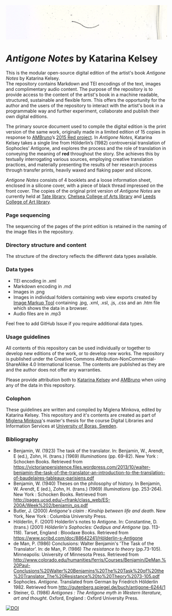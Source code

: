 ![Antigone Notes cover fragment](https://github.com/KatarinaKelsey/Antigone_Notes/blob/master/images/cover-fragment-1-img.png)
# *Antigone Notes* by Katarina Kelsey


This is the modular open-source digital edition of the artist's book *Antigone Notes* by Katarina Kelsey.  
The repository contains Markdown and TEI encodings of the text, images and complimentary audio content.
The purpose of the repository is to provide access to the content of the artist's book in a machine readable, structured, sustainable and flexible form.
This offers the opportunity for the author and the users of the repository to interact with the artist's book in a programmable way and further experiment, collaborate and publish their own digital editions.
 
The primary source document used to compile the digital edition is the print version of the same work, originally made in a limited edition of 15 copies in response to [AMBruno](http://www.ambruno.co.uk/)’s [2015 Red project](http://www.ambruno.co.uk/red.html).
In *Antigone Notes*, Katarina Kelsey takes a single line from Hölderlin’s (1982) controversial translation of Sophocles’ Antigone, and explores the process and the role of translation in conveying the meaning of **red** throughout the story. 
She achieves this by textually interrogating various sources, employing creative translation practices, and materially presenting the results of her research process through transfer prints, heavily waxed and flaking paper and silicone. 

*Antigone Notes* consists of 4 booklets and a loose information sheet, enclosed in a silicone cover, with a piece of black thread impressed on the front cover.
The copies of the original print version of *Antigone Notes* are currently held at [Tate library](http://library.tate.org.uk/uhtbin/cgisirsi/?ps=9ytSNCC4uz/LIBRARY/216580006/9), [Chelsea College of Arts library](https://libsearch.arts.ac.uk/cgi-bin/koha/opac-detail.pl?biblionumber=354922&query_desc=keyword(s)%3A%20katarina%20kelsey) and [Leeds College of Art library](https://library.leeds-art.ac.uk/liberty/opac/search.do?queryTerm=katarina%20kelsey&mode=BASIC&operator=AND&includeNonPhysicalItems=true&title=Title%20...%20enter%20here&publicationYear=Year%20From&yearTo=Year%20To&catalogAuthors=Author%20...%20enter%20here&mainSubject=Subject%20...%20enter%20here&publisher=Publisher%20...%20enter%20here&series=Series%20...%20enter%20here&limit=All&branch=All&resourceCollection=All&modeRadio=KEYWORD&activeMenuItem=false).

### Page sequencing

The sequencing of the pages of the print edition is retained in the naming of the image files in the repository.

### Directory structure and content

The structure of the directory reflects the different data types available.

### Data types

* TEI encoding in .xml
* Markdown encoding in .md
* Images in .png
* Images in individual folders containing web view exports created by [Image Markup Tool](http://hcmc.uvic.ca/~mholmes/image_markup/index.php) containing .jpg, .xml, .xsl, .js, .css and an .htm file which shows the data in a browser. 
* Audio files are in .mp3

Feel free to add GitHub Issue if you require additional data types.

### Usage guidelines

All contents of this repository can be used individually or together to develop new editions of the work, or to develop new works. The repository is published under the Creative Commons Attribution-NonCommercial-ShareAlike 4.0 International license. The contents are published as they are and the author does not offer any warranties.

Please provide attribution both to [Katarina Kelsey](https://www.katarinakelsey.co.uk) and [AMBruno](http://www.ambruno.co.uk/) when using any of the data in this repository.

### Colophon
These guidelines are written and compiled by Miglena Minkova, edited by Katarina Kelsey.
This repository and it's contents are created as part of [Miglena Minkova](http://miglenaminkova.com/)'s master's thesis for the course Digital Libraries and Information Services at [University of Boras, Sweden](http://www.hb.se/en/).

### Bibliography

* Benjamin, W. (1923) The task of the translator. In: Benjamin, W., Arendt, E (ed.), Zohn, H. (trans.) (1969) *Illuminations* (pp. 69-82). New York : Schocken Books. Retrieved from https://victorianpersistence.files.wordpress.com/2013/10/walter-benjamin-the-task-of-the-translator-an-introduction-to-the-translation-of-baudelaires-tableaux-parisiens.pdf
* Benjamin, W. (1940) Theses on the philosophy of history. In Benjamin, W. Arendt, E (ed.), Zohn, H. (trans.) (1969) *Illuminations* (pp. 253-264). New York : Schocken Books.  Retrieved from http://pages.ucsd.edu/~rfrank/class_web/ES-200A/Week%202/benjamin_ps.pdf
* Butler, J. (2000) *Antigone's claim : Kinship between life and death*. New York, New York : Columbia University Press.
* Hölderlin, F. (2001) Holderlin's notes to Antigone. In: Constantine, D. (trans.) (2001) *Hölderlin's Sophocles: Oedipus and Antigone* (pp. 113-118). Tarset, England : Bloodaxe Books. Retrieved from https://www.scribd.com/doc/88642241/Hölderlin-s-Antigone
* de Man, P. (1986) Conclusions: Walter Benjamin's 'The Task of the Translator’. In: de Man, P. (1986) *The resistance to theory* (pp.73-105). Minneapolis: University of Minnesota Press. Retrieved from http://www.colorado.edu/humanities/ferris/Courses/Benjamin/DeMan,%20Paul-Conclusions%20Walter%20Benjamins%20The%20Task%20of%20the%20Translator_The%20Resistance%20to%20Theory%2073-105.pdf
* Sophocles. *Antigone*. Translated from German by Friedrich Hölderlin 1982. Retrieved from http://gutenberg.spiegel.de/buch/antigone-6244/1
* Steiner, G. (1986) *Antigones : The Antigone myth in Western literature, art and thought*. Oxford, England : Oxford University Press.

[![DOI](https://zenodo.org/badge/79742124.svg)](https://zenodo.org/badge/latestdoi/79742124)